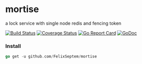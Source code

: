 # mortise
a lock service with single node redis and fencing token

[![Build Status](https://www.travis-ci.org/FelixSeptem/mortise.svg?branch=master)](https://www.travis-ci.org/FelixSeptem/mortise)
[![Coverage Status](https://coveralls.io/repos/github/FelixSeptem/mortise/badge.svg?branch=master)](https://coveralls.io/github/FelixSeptem/mortise?branch=master)
[![Go Report Card](https://goreportcard.com/badge/github.com/FelixSeptem/mortise)](https://goreportcard.com/report/github.com/FelixSeptem/mortise)
[![GoDoc](http://godoc.org/github.com/FelixSeptem/mortise?status.svg)](http://godoc.org/github.com/FelixSeptem/mortise)

### Install
```go
go get -u github.com/FelixSeptem/mortise
```

